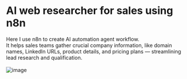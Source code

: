 # AI web researcher for sales using n8n
 Here I use n8n to create AI automation agent workflow.<br>
It helps sales teams gather crucial company information, like domain names, LinkedIn URLs, product details, and pricing plans — streamlining lead research and qualification.
<br>   
![image](https://github.com/user-attachments/assets/8097c736-5dbb-4a86-a949-5cfe7b21a0e4)

